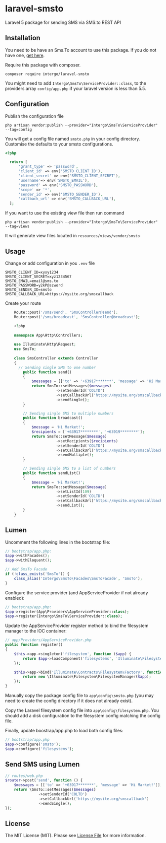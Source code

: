 # laravel-smsto
Laravel 5 package for sending SMS via SMS.to REST API

## Installation

You need to be have an Sms.To account to use this package. If you do not have one, [get here](https://sms.to).

Require this package with composer.

```shell
composer require intergo/laravel-smsto
```

You might need to add `Intergo\SmsTo\ServiceProvider::class`, to the providers array `config/app.php` if your laravel version is less than 5.5.

## Configuration

Publish the configuration file

```shell
php artisan vendor:publish --provider="Intergo\SmsTo\ServiceProvider" --tag=config
```

You will get a config file named `smsto.php` in your config directory. Customise the defaults to your smsto configurations.


```php
<?php

  return [
      'grant_type' => 'password',
      'client_id' => env('SMSTO_CLIENT_ID'),
      'client_secret' => env('SMSTO_CLIENT_SECRET'),
      'username'=> env('SMSTO_EMAIL'),
      'password' => env('SMSTO_PASSWORD'),
      'scope' => '*',
      'sender_id' => env('SMSTO_SENDER_ID'),
      'callback_url' => env('SMSTO_CALLBACK_URL'),
  ];
```

If you want to use the existing view file then run command
```shell
php artisan vendor:publish --provider="Intergo\SmsTo\ServiceProvider" --tag=views
```

It will generate view files located in `resources/views/vendor/smsto`

## Usage

Change or add configuration in you `.env` file

```shell
SMSTO_CLIENT_ID=xyxy1234
SMSTO_CLIENT_SECRET=xyz1234567
SMSTO_EMAIL=email@sms.to
SMSTO_PASSWORD=y2kP@szword
SMSTO_SENDER_ID=smsto
SMSTO_CALLBACK_URL=https://mysite.org/smscallback
```

Create your route

```php
    Route::post('/sms/send', 'SmsController@send');
    Route::post('/sms/broadcast', 'SmsController@broadcast');
```

```php
    <?php
    
    namespace App\Http\Controllers;
    
    use Illuminate\Http\Request;
    use SmsTo;
    
    class SmsController extends Controller
    {
      // Sending single SMS to one number
        public function send()
        {
            $messages = [['to' => '+63917*******', 'message' => 'Hi Market!']];
            return SmsTo::setMessages($messages)
                       ->setSenderId('COLTD')
                       ->setCallbackUrl('https://mysite.org/smscallback')
                       ->sendSingle();
        }

        // Sending single SMS to multiple numbers
        public function broadcast()
        {
            $message = 'Hi Market!';
            $recipients = ['+63917********', '+63919********'];
            return SmsTo::setMessage($message)
                       ->setRecipients($recipients)
                       ->setSenderId('COLTD')
                       ->setCallbackUrl('https://mysite.org/smscallback')
                       ->sendMultiple();
        }

        // Sending single SMS to a list of numbers
        public function sendList()
        {
            $message = 'Hi Market!';
            return SmsTo::setMessage($message)
                       ->setListId(109)
                       ->setSenderId('COLTD')
                       ->setCallbackUrl('https://mysite.org/smscallback')
                       ->sendList();
        }
    }
```

## Lumen

Uncomment the following lines in the bootstrap file:
```php
// bootstrap/app.php:
$app->withFacades();
$app->withEloquent();

// Add SmsTo Facade
if (!class_exists('SmsTo')) {
    class_alias('Intergo\SmsTo\Facades\SmsToFacade', 'SmsTo');
}
```
Configure the service provider (and AppServiceProvider if not already enabled):

```php
// bootstrap/app.php:
$app->register(App\Providers\AppServiceProvider::class);
$app->register(Intergo\SmsTo\ServiceProvider::class);
```

Update the AppServiceProvider register method to bind the filesystem manager to the IOC container:

```php
// app/Providers/AppServiceProvider.php
public function register()
{
    $this->app->singleton('filesystem', function ($app) {
        return $app->loadComponent('filesystems', 'Illuminate\Filesystem\FilesystemServiceProvider', 'filesystem');
    });

    $this->app->bind('Illuminate\Contracts\Filesystem\Factory', function($app) {
        return new \Illuminate\Filesystem\FilesystemManager($app);
    });
}
```

Manually copy the package config file to `app\config\smsto.php` (you may need to create the config directory if it does not already exist).

Copy the Laravel filesystem config file into `app\config\filesystem.php`. You should add a disk configuration to the filesystem config matching the config file.

Finally, update boostrap/app.php to load both config files:

```php
// bootstrap/app.php
$app->configure('smsto');
$app->configure('filesystems');
```

## Send SMS using Lumen

```php
// routes/web.php
$router->post('send', function () {
    $messages = [['to' => '+63917*******', 'message' => 'Hi Market!']];
    return \SmsTo::setMessages($messages)
               ->setSenderId('COLTD')
               ->setCallbackUrl('https://mysite.org/smscallback')
               ->sendSingle();
});
```

## License
The MIT License (MIT). Please see [License File](LICENSE.md) for more information.